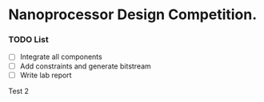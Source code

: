 # Nanoprocessor Design Competition.

### TODO List

- [ ] Integrate all components
- [ ] Add constraints and generate bitstream
- [ ] Write lab report

Test 2